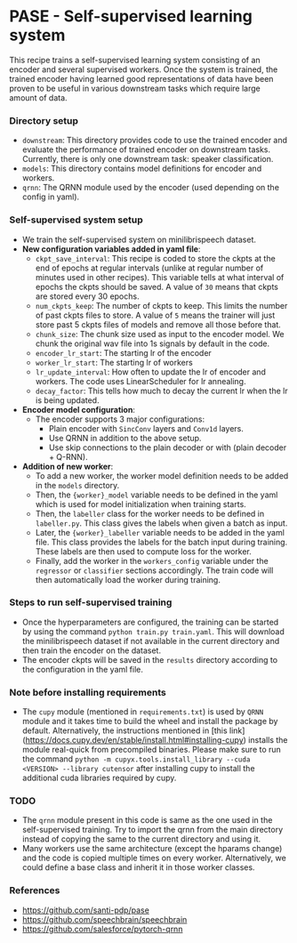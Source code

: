 # PASE - Self-supervised learning system
This recipe trains a self-supervised learning system consisting of an encoder and several supervised workers. 
Once the system is trained, the trained encoder having learned good representations of data have been proven 
to be useful in various downstream tasks which require large amount of data.

### Directory setup
- `downstream`: This directory provides code to use the trained encoder and evaluate the performance of trained 
encoder on downstream tasks. Currently, there is only one downstream task: speaker classification.
- `models`: This directory contains model definitions for encoder and workers.
- `qrnn`: The QRNN module used by the encoder (used depending on the config in yaml).

### Self-supervised system setup
- We train the self-supervised system on minilibrispeech dataset.
- **New configuration variables added in yaml file**:
	- `ckpt_save_interval`: This recipe is coded to store the ckpts at the end of epochs at regular intervals 
	(unlike at regular number of minutes used in other recipes). This variable tells at what interval of epochs 
	the ckpts should be saved. A value of `30` means that ckpts are stored every 30 epochs.
	- `num_ckpts_keep`: The number of ckpts to keep. This limits the number of past ckpts files to store. 
	A value of `5` means the trainer will just store past 5 ckpts files of models and remove all those before that.
	- `chunk_size`: The chunk size used as input to the encoder model. We chunk the original wav file into 1s 
	signals by default in the code.
	- `encoder_lr_start`: The starting lr of the encoder
	- `worker_lr_start`: The starting lr of workers
	- `lr_update_interval`: How often to update the lr of encoder and workers. The code uses LinearScheduler 
	for lr annealing.
	- `decay_factor`: This tells how much to decay the current lr when the lr is being updated.
- **Encoder model configuration**:
	- The encoder supports 3 major configurations:
		- Plain encoder with `SincConv` layers and `Conv1d` layers.
		- Use QRNN in addition to the above setup.
		- Use skip connections to the plain decoder or with (plain decoder + Q-RNN).
- **Addition of new worker**:
	- To add a new worker, the worker model definition needs to be added in the `models` directory.
	- Then, the `{worker}_model` variable needs to be defined in the yaml which is used for model 
	initialization when training starts.
	- Then, the `labeller` class for the worker needs to be defined in `labeller.py`. This class gives the 
	labels when given a batch as input.
	- Later, the `{worker}_labeller` variable needs to be added in the yaml file. This class provides the 
	labels for the batch input during training. These labels are then used to compute loss for the worker.
	- Finally, add the worker in the `workers_config` variable under the `regressor` or `classifier` sections 
	accordingly. The train code will then automatically load the worker during training.

### Steps to run self-supervised training
- Once the hyperparameters are configured, the training can be started by using the 
command `python train.py train.yaml`. This will download the minilibrispeech dataset if not available in 
the current directory and then train the encoder on the dataset.
- The encoder ckpts will be saved in the `results` directory according to the configuration in the yaml file.

### Note before installing requirements
- The `cupy` module (mentioned in `requirements.txt`) is used by `QRNN` module and it takes time to build 
the wheel and install the package by default. Alternatively, the instructions mentioned in [this link]
(https://docs.cupy.dev/en/stable/install.html#installing-cupy) installs the module real-quick from precompiled 
binaries. Please make sure to run the command 
`python -m cupyx.tools.install_library --cuda <VERSION> --library cutensor` after installing cupy to install 
the additional cuda libraries required by cupy.

### TODO
- The `qrnn` module present in this code is same as the one used in the self-supervised training. 
Try to import the qrnn from the main directory instead of copying the same to the current directory and using it.
- Many workers use the same architecture (except the hparams change) and the code is copied multiple times on 
every worker. Alternatively, we could define a base class and inherit it in those worker classes.

### References
- https://github.com/santi-pdp/pase
- https://github.com/speechbrain/speechbrain
- https://github.com/salesforce/pytorch-qrnn
